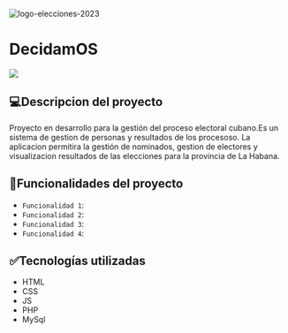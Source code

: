 ![logo-elecciones-2023](https://github.com/GDF99/DecidamOS/assets/118549220/feb52779-0aa4-4b0a-975b-8f8a787c2052)
# DecidamOS
<p align="left">
   <img src="https://img.shields.io/badge/STATUS-EN%20DESAROLLO-green">
   </p>
   
   
## :computer:Descripcion del proyecto
Proyecto en desarrollo para la gestión del proceso electoral cubano.Es un sistema de gestion de personas y resultados de los procesoso. La aplicacion permitira la gestión de nominados, gestion de electores y visualizacion resultados de las elecciones para la provincia de La Habana.

## :hammer:Funcionalidades del proyecto

- `Funcionalidad 1`: 
- `Funcionalidad 2`: 
- `Funcionalidad 3`:
- `Funcionalidad 4`:

## :white_check_mark:Tecnologías utilizadas
- HTML 
- CSS 
- JS 
- PHP 
- MySql
